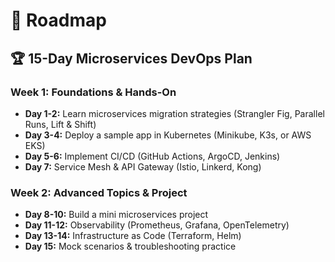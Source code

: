# 📜 Roadmap

## 🏆 15-Day Microservices DevOps Plan

### **Week 1: Foundations & Hands-On**
- **Day 1-2:** Learn microservices migration strategies (Strangler Fig, Parallel Runs, Lift & Shift)
- **Day 3-4:** Deploy a sample app in Kubernetes (Minikube, K3s, or AWS EKS)
- **Day 5-6:** Implement CI/CD (GitHub Actions, ArgoCD, Jenkins)
- **Day 7:** Service Mesh & API Gateway (Istio, Linkerd, Kong)

### **Week 2: Advanced Topics & Project**
- **Day 8-10:** Build a mini microservices project
- **Day 11-12:** Observability (Prometheus, Grafana, OpenTelemetry)
- **Day 13-14:** Infrastructure as Code (Terraform, Helm)
- **Day 15:** Mock scenarios & troubleshooting practice
